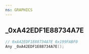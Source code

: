 ```yaml
---
ns: GRAPHICS
---
```

## _0xA42EDF1E88734A7E

```c
// 0xA42EDF1E88734A7E 0x199FABF0
Any _0xA42EDF1E88734A7E();
```

